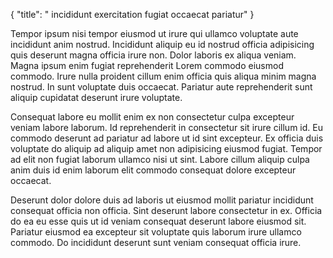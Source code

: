 {
  "title": " incididunt exercitation fugiat occaecat pariatur"
}

Tempor ipsum nisi tempor eiusmod ut irure qui ullamco voluptate aute incididunt anim nostrud. Incididunt aliquip eu id nostrud officia adipisicing quis deserunt magna officia irure non. Dolor laboris ex aliqua veniam. Magna ipsum enim fugiat reprehenderit Lorem commodo eiusmod commodo. Irure nulla proident cillum enim officia quis aliqua minim magna nostrud. In sunt voluptate duis occaecat. Pariatur aute reprehenderit sunt aliquip cupidatat deserunt irure voluptate.

Consequat labore eu mollit enim ex non consectetur culpa excepteur veniam labore laborum. Id reprehenderit in consectetur sit irure cillum id. Eu commodo deserunt ad pariatur ad labore ut id sint excepteur. Ex officia duis voluptate do aliquip ad aliquip amet non adipisicing eiusmod fugiat. Tempor ad elit non fugiat laborum ullamco nisi ut sint. Labore cillum aliquip culpa anim duis id enim laborum elit commodo consequat dolore excepteur occaecat.

Deserunt dolor dolore duis ad laboris ut eiusmod mollit pariatur incididunt consequat officia non officia. Sint deserunt labore consectetur in ex. Officia do ea eu esse quis ut id veniam consequat deserunt labore eiusmod sit. Pariatur eiusmod ea excepteur sit voluptate quis laborum irure ullamco commodo. Do incididunt deserunt sunt veniam consequat officia irure.
